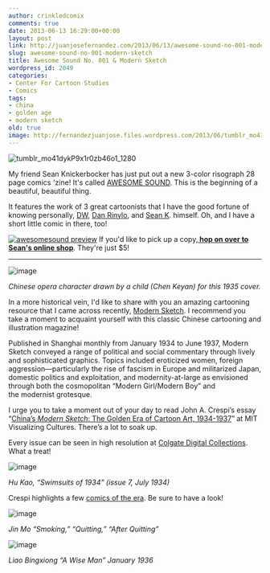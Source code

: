 ```yaml
---
author: crinkledcomix
comments: true
date: 2013-06-13 16:29:00+00:00
layout: post
link: http://juanjosefernandez.com/2013/06/13/awesome-sound-no-001-modern-sketch/
slug: awesome-sound-no-001-modern-sketch
title: Awesome Sound No. 001 & Modern Sketch
wordpress_id: 2049
categories:
- Center For Cartoon Studies
- Comics
tags:
- china
- golden age
- modern sketch
old: true
image: http://fernandezjuanjose.files.wordpress.com/2013/06/tumblr_mo41dykp9x1r0zb46o1_1280.jpeg
---
```


![tumblr_mo41dykP9x1r0zb46o1_1280](http://fernandezjuanjose.files.wordpress.com/2013/06/tumblr_mo41dykp9x1r0zb46o1_1280.jpeg?w=590)


My friend Sean Knickerbocker has just put out a new 3-color risograph 28 page comics 'zine! It's called [AWESOME SOUND](http://seank.bigcartel.com/product/awesome-sound). This is the beginning of a beautiful, beautiful thing.


It features the work of 3 great cartoonists that I have the good fortune of knowing personally, [DW](http://kidclampdown.tumblr.com/), [Dan Rinylo](http://www.drinylo.com/), and [Sean K](http://seanvscomics.tumblr.com/). himself. Oh, and I have a short little comic in there, too!

[![awesomesound preview](http://fernandezjuanjose.files.wordpress.com/2013/06/awesomesound-preview.jpg?w=590)](http://seanvscomics.tumblr.com/post/52604627216/watch-me-clumsily-page-through-awesome-sound-a)
If you'd like to pick up a copy,**[ hop on over to Sean's online shop](http://seank.bigcartel.com/product/awesome-sound)**. They're just $5!


-----------------------------------------------------------------------------------------------------------------------


![image](http://media.tumblr.com/35367dd0ebc99ea6220fb53994c511e8/tumblr_inline_moc6noFf4e1qz4rgp.jpg)


_Chinese opera character drawn by a child (Chen Keyan) for this 1935 cover._


In a more historical vein, I'd like to share with you an amazing cartooning resource that I came across recently, [Modern Sketch](http://diglib.colgate.edu/cdm/search/collection/p15119coll6). I recommend you take a moment to acquaint yourself with this classic Chinese cartooning and illustration magazine!

Published in Shanghai monthly from January 1934 to June 1937, Modern Sketch conveyed a range of political and social commentary through lively and sophisticated graphics. Topics included eroticized women, foreign aggression—particularly the rise of fascism in Europe and militarized Japan, domestic politics and exploitation, and modernity-at-large as envisioned through both the cosmopolitan “Modern Girl/Modern Boy” and the modernist grotesque.

I urge you to take a moment out of your day to read John A. Crespi’s essay “[China’s _Modern Sketch_: The Golden Era of Cartoon Art, 1934-1937](http://ocw.mit.edu/ans7870/21f/21f.027/modern_sketch/ms_essay01.html)” at MIT Visualizing Cultures. There’s a lot to soak up.

Every issue can be seen in high resolution at [Colgate Digital Collections](http://diglib.colgate.edu/cdm/search/collection/p15119coll6/). What a treat!

![image](http://media.tumblr.com/a090f4eebd432a48225d1eb3db526bdb/tumblr_inline_moc6pggRFG1qz4rgp.jpg)


_Hu Kao, “Swimsuits of 1934” (issue 7, July 1934)_


Crespi highlights a few [comics of the era](http://ocw.mit.edu/ans7870/21f/21f.027/modern_sketch/ms_essay03.html). Be sure to have a look!


![image](http://media.tumblr.com/b77cb82e47057cc8d9d106d9c7bf8cae/tumblr_inline_moc7del9qB1qz4rgp.jpg)




_Jin Mo “Smoking,” “Quitting,” “After Quitting”_




![image](http://media.tumblr.com/d2cc6b8b53877edd603f0e8e9c96fc38/tumblr_inline_moc7efd03J1qz4rgp.jpg)




_Liao Bingxiong “A Wise Man” January 1936_
